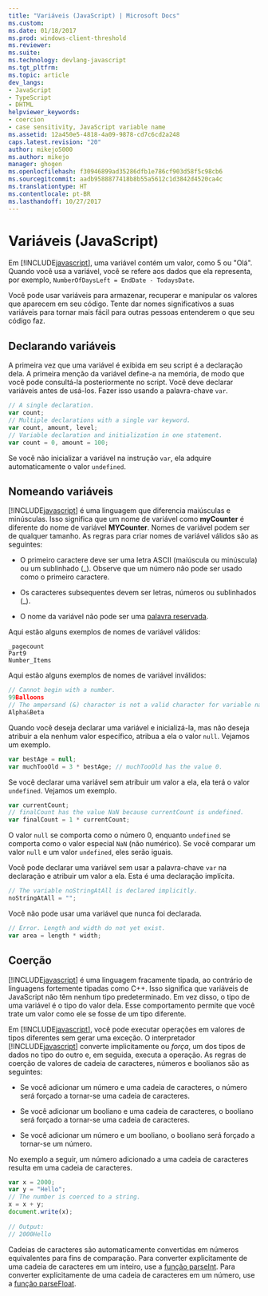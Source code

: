 ```yaml
---
title: "Variáveis (JavaScript) | Microsoft Docs"
ms.custom: 
ms.date: 01/18/2017
ms.prod: windows-client-threshold
ms.reviewer: 
ms.suite: 
ms.technology: devlang-javascript
ms.tgt_pltfrm: 
ms.topic: article
dev_langs:
- JavaScript
- TypeScript
- DHTML
helpviewer_keywords:
- coercion
- case sensitivity, JavaScript variable name
ms.assetid: 12a450e5-4818-4a09-9878-cd7c6cd2a248
caps.latest.revision: "20"
author: mikejo5000
ms.author: mikejo
manager: ghogen
ms.openlocfilehash: f30946899ad35286dfb1e786cf903d58f5c98cb6
ms.sourcegitcommit: aadb9588877418b8b55a5612c1d3842d4520ca4c
ms.translationtype: HT
ms.contentlocale: pt-BR
ms.lasthandoff: 10/27/2017
---
```

# <a name="variables-javascript"></a>Variáveis (JavaScript)
Em [!INCLUDE[javascript](../javascript/includes/javascript-md.md)], uma variável contém um valor, como 5 ou "Olá". Quando você usa a variável, você se refere aos dados que ela representa, por exemplo, `NumberOfDaysLeft = EndDate - TodaysDate`.  
  
 Você pode usar variáveis para armazenar, recuperar e manipular os valores que aparecem em seu código. Tente dar nomes significativos a suas variáveis para tornar mais fácil para outras pessoas entenderem o que seu código faz.  
  
## <a name="declaring-variables"></a>Declarando variáveis  
 A primeira vez que uma variável é exibida em seu script é a declaração dela. A primeira menção da variável define-a na memória, de modo que você pode consultá-la posteriormente no script. Você deve declarar variáveis antes de usá-los. Fazer isso usando a palavra-chave `var`.  
  
```JavaScript  
// A single declaration.  
var count;    
// Multiple declarations with a single var keyword.  
var count, amount, level;      
// Variable declaration and initialization in one statement.  
var count = 0, amount = 100;   
```  
  
 Se você não inicializar a variável na instrução `var`, ela adquire automaticamente o valor `undefined`.  
  
## <a name="naming-variables"></a>Nomeando variáveis  
 [!INCLUDE[javascript](../javascript/includes/javascript-md.md)] é uma linguagem que diferencia maiúsculas e minúsculas. Isso significa que um nome de variável como **myCounter** é diferente do nome de variável **MYCounter**. Nomes de variável podem ser de qualquer tamanho. As regras para criar nomes de variável válidos são as seguintes:  
  
-   O primeiro caractere deve ser uma letra ASCII (maiúscula ou minúscula) ou um sublinhado (_). Observe que um número não pode ser usado como o primeiro caractere.  
  
-   Os caracteres subsequentes devem ser letras, números ou sublinhados (_).  
  
-   O nome da variável não pode ser uma [palavra reservada](../javascript/reference/javascript-reserved-words.md).  
  
 Aqui estão alguns exemplos de nomes de variável válidos:  
  
```  
_pagecount   
Part9   
Number_Items   
```  
  
 Aqui estão alguns exemplos de nomes de variável inválidos:  
  
```JavaScript  
// Cannot begin with a number.   
99Balloons     
// The ampersand (&) character is not a valid character for variable names.   
Alpha&Beta   
```  
  
 Quando você deseja declarar uma variável e inicializá-la, mas não deseja atribuir a ela nenhum valor específico, atribua a ela o valor `null`. Vejamos um exemplo.  
  
```JavaScript  
var bestAge = null;  
var muchTooOld = 3 * bestAge; // muchTooOld has the value 0.  
```  
  
 Se você declarar uma variável sem atribuir um valor a ela, ela terá o valor `undefined`. Vejamos um exemplo.  
  
```JavaScript  
var currentCount;  
// finalCount has the value NaN because currentCount is undefined.  
var finalCount = 1 * currentCount;   
```  
  
 O valor `null` se comporta como o número 0, enquanto `undefined` se comporta como o valor especial `NaN` (não numérico). Se você comparar um valor `null` e um valor `undefined`, eles serão iguais.  
  
 Você pode declarar uma variável sem usar a palavra-chave `var` na declaração e atribuir um valor a ela. Esta é uma declaração implícita.  
  
```JavaScript  
// The variable noStringAtAll is declared implicitly.  
noStringAtAll = "";   
```  
  
 Você não pode usar uma variável que nunca foi declarada.  
  
```JavaScript  
// Error. Length and width do not yet exist.  
var area = length * width;   
```  
  
## <a name="coercion"></a>Coerção  
 [!INCLUDE[javascript](../javascript/includes/javascript-md.md)] é uma linguagem fracamente tipada, ao contrário de linguagens fortemente tipadas como C++. Isso significa que variáveis de JavaScript não têm nenhum tipo predeterminado. Em vez disso, o tipo de uma variável é o tipo do valor dela. Esse comportamento permite que você trate um valor como ele se fosse de um tipo diferente.  
  
 Em [!INCLUDE[javascript](../javascript/includes/javascript-md.md)], você pode executar operações em valores de tipos diferentes sem gerar uma exceção. O interpretador [!INCLUDE[javascript](../javascript/includes/javascript-md.md)] converte implicitamente ou *força*, um dos tipos de dados no tipo do outro e, em seguida, executa a operação. As regras de coerção de valores de cadeia de caracteres, números e boolianos são as seguintes:  
  
-   Se você adicionar um número e uma cadeia de caracteres, o número será forçado a tornar-se uma cadeia de caracteres.  
  
-   Se você adicionar um booliano e uma cadeia de caracteres, o booliano será forçado a tornar-se uma cadeia de caracteres.  
  
-   Se você adicionar um número e um booliano, o booliano será forçado a tornar-se um número.  
  
 No exemplo a seguir, um número adicionado a uma cadeia de caracteres resulta em uma cadeia de caracteres.  
  
```JavaScript  
var x = 2000;  
var y = "Hello";  
// The number is coerced to a string.  
x = x + y;  
document.write(x);   
  
// Output:  
// 2000Hello  
```  
  
 Cadeias de caracteres são automaticamente convertidas em números equivalentes para fins de comparação. Para converter explicitamente de uma cadeia de caracteres em um inteiro, use a [função parseInt](../javascript/reference/parseint-function-javascript.md). Para converter explicitamente de uma cadeia de caracteres em um número, use a [função parseFloat](../javascript/reference/parsefloat-function-javascript.md).